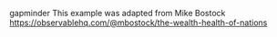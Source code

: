 gapminder
This example was adapted from Mike Bostock  https://observablehq.com/@mbostock/the-wealth-health-of-nations

